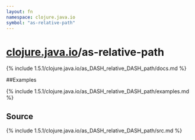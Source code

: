 ```yaml
---
layout: fn
namespace: clojure.java.io
symbol: "as-relative-path"
---
```


# [clojure.java.io](../)/as-relative-path

{% include 1.5.1/clojure.java.io/as_DASH_relative_DASH_path/docs.md %}

##Examples

{% include 1.5.1/clojure.java.io/as_DASH_relative_DASH_path/examples.md %}
## Source
{% include 1.5.1/clojure.java.io/as_DASH_relative_DASH_path/src.md %}

